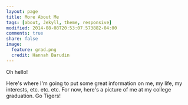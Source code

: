 ```yaml
---
layout: page
title: More About Me
tags: [about, Jekyll, theme, responsive]
modified: 2014-08-08T20:53:07.573882-04:00
comments: true
share: false
image:
  feature: grad.png
  credit: Hannah Barudin
---
```


Oh hello!

Here's where I'm going to put some great information on me, my life, my interests, etc. etc. etc. For now, here's a picture of me at my college graduation. Go Tigers!